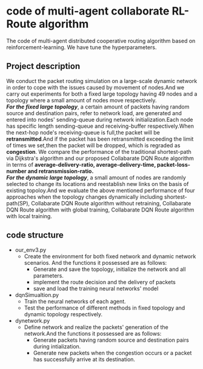 # code of multi-agent collaborate RL-Route algorithm<br>
The code of multi-agent distributed cooperative routing algorithm based on reinforcement-learning.
We have tune the hyperparameters.<br>
## Project description
We conduct the packet routing simulation on a large-scale dynamic network in order to cope with the issues caused by movement of nodes.And we carry out experiments for both a fixed large topology having 49 nodes and a topology where a small amount of nodes move respectively.<br>
***For the fixed large topology***, a certain amount of packets having random source and destination pairs, refer to network load, are generated and entered into nodes' sending-queue during network initialization.Each node has specific length sending-queue and receiving-buffer respectively.When the next-hop node's receiving-queue is full,the packet will be **retransmitted**.And if the packet has been retransmitted exceeding the limit of times we set,then the packet will be dropped, which is regraded as **congestion**. We compare the performance of the traditional shortest-path via Dijkstra's algorithm and our proposed Collabarate DQN Route algorithm in terms of **average-delivery-ratio, average-delivery-time, packet-loss-number and retransmission-ratio.**<br>
***For the dynamic large topology***, a small amount of nodes are randomly selected to change its locations and reestablish new links on the basis of existing topoloy.And we evaluate the above mentioned performance of four approaches when the topology changes dynamically including shortest-path(SP), Collabarate DQN Route algorithm without retraining, Collabarate DQN Route algorithm with global training, Collabarate DQN Route algorithm with local training.<br>
## code structure
* our_env3.py
  * Create the environment for both fixed network and dynamic network scenarios. And the functions it possessed are as follows:
    * Generate and save the topology, initialize the network and all parameters.
    * implement the route decision and the delivery of packets
    * save and load the training neural networks' model
* dqnSimualtion.py
  * Train the neural networks of each agent.
  * Test the performance of different methods in fixed topology and dynamic topology respectively.
* dynetwork.py
  * Define network and realize the packets' generation of the network.And the functions it possessed are as follows:
    * Generate packets having random source and destination pairs during intialization.
    * Generate new packets when the congestion occurs or a packet has successfully arrive at its destination.
 
